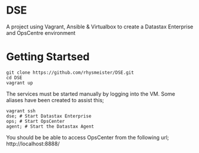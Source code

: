 # DSE
A project using Vagrant, Ansible & Virtualbox to create a Datastax Enterprise and OpsCentre environment

# Getting Startsed

```
git clone https://github.com/rhysmeister/DSE.git
cd DSE
vagrant up
```
The services must be started manually by logging into the VM. Some aliases have been created to assist this;

```
vagrant ssh
dse; # Start Datastax Enterprise
ops; # Start OpsCenter
agent; # Start the Datastax Agent
```

You should be be able to access OpsCenter from the following url; http://localhost:8888/
